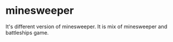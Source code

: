 # minesweeper

It's different version of minesweeper. It is mix of minesweeper and battleships game.
